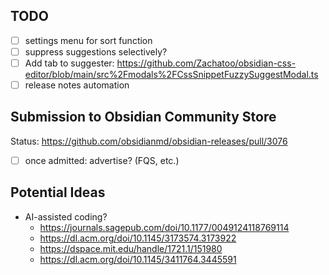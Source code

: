 ## TODO
- [ ] settings menu for sort function
- [ ] suppress suggestions selectively?
- [ ] Add tab to suggester: <https://github.com/Zachatoo/obsidian-css-editor/blob/main/src%2Fmodals%2FCssSnippetFuzzySuggestModal.ts>
- [ ] release notes automation

## Submission to Obsidian Community Store
Status: <https://github.com/obsidianmd/obsidian-releases/pull/3076>
- [ ] once admitted: advertise? (FQS, etc.)

## Potential Ideas
- AI-assisted coding?
	+ <https://journals.sagepub.com/doi/10.1177/0049124118769114>
	+ <https://dl.acm.org/doi/10.1145/3173574.3173922>
	+ <https://dspace.mit.edu/handle/1721.1/151980>
	+ <https://dl.acm.org/doi/10.1145/3411764.3445591>
